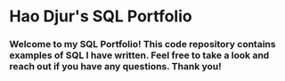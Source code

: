 # Hao Djur's SQL Portfolio

### Welcome to my SQL Portfolio! This code repository contains examples of SQL I have written. Feel free to take a look and reach out if you have any questions. Thank you! 
